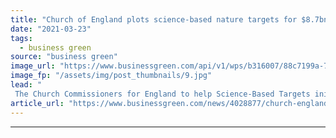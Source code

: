 ```yaml
---
title: "Church of England plots science-based nature targets for $8.7bn investment portfolio"
date: "2021-03-23"
tags: 
  - business green
source: "business green"
image_url: "https://www.businessgreen.com/api/v1/wps/b316007/88c7199a-7e11-4885-8a81-8d782dc1dbe9/6/church-chipping-camden-credit-David-Knibbs-185x114.jpg"
image_fp: "/assets/img/post_thumbnails/9.jpg"
lead: "
 The Church Commissioners for England to help Science-Based Targets initiative design framework for businesses and investors tackle nature loss ..."
article_url: "https://www.businessgreen.com/news/4028877/church-england-plots-science-nature-targets-usd-7bn-investment-portfolio"
---
```


---
